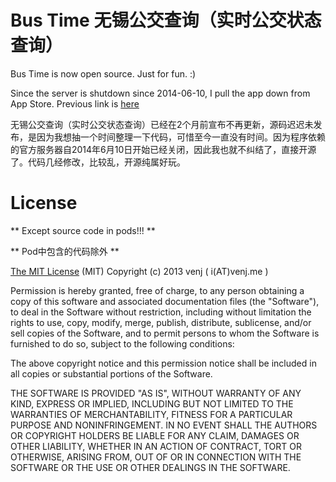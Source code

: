 Bus Time 无锡公交查询（实时公交状态查询）
===================================

Bus Time is now open source. Just for fun. :) 

Since the server is shutdown since 2014-06-10, I pull the app down from App Store. Previous link is [here](https://itunes.apple.com/app/wu-xi-gong-jiao-cha-xun-shi/id588921563?mt=8)

无锡公交查询（实时公交状态查询）已经在2个月前宣布不再更新，源码迟迟未发布，是因为我想抽一个时间整理一下代码，可惜至今一直没有时间。因为程序依赖的官方服务器自2014年6月10日开始已经关闭，因此我也就不纠结了，直接开源了。代码几经修改，比较乱，开源纯属好玩。

License
=======

** Except source code in pods!!! **

** Pod中包含的代码除外 ** 

[The MIT License](http://opensource.org/licenses/MIT) (MIT) Copyright (c) 2013 venj ( i(AT)venj.me )

Permission is hereby granted, free of charge, to any person obtaining a copy of this software and associated documentation files (the "Software"), to deal in the Software without restriction, including without limitation the rights to use, copy, modify, merge, publish, distribute, sublicense, and/or sell copies of the Software, and to permit persons to whom the Software is furnished to do so, subject to the following conditions:

The above copyright notice and this permission notice shall be included in all copies or substantial portions of the Software.

THE SOFTWARE IS PROVIDED "AS IS", WITHOUT WARRANTY OF ANY KIND, EXPRESS OR IMPLIED, INCLUDING BUT NOT LIMITED TO THE WARRANTIES OF MERCHANTABILITY, FITNESS FOR A PARTICULAR PURPOSE AND NONINFRINGEMENT. IN NO EVENT SHALL THE AUTHORS OR COPYRIGHT HOLDERS BE LIABLE FOR ANY CLAIM, DAMAGES OR OTHER LIABILITY, WHETHER IN AN ACTION OF CONTRACT, TORT OR OTHERWISE, ARISING FROM, OUT OF OR IN CONNECTION WITH THE SOFTWARE OR THE USE OR OTHER DEALINGS IN THE SOFTWARE.

